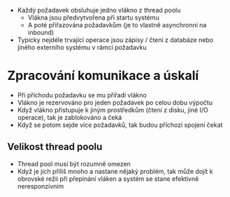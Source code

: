 - Každý požadavek obsluhuje jedno vlákno z thread poolu
	- Vlákna jsou předvytvořena při startu systému
	- A poté přiřazována požadavkům (je to vlastně asynchronní na inbound)
- Typicky nejdéle trvající operace jsou zápisy / čtení z databáze nebo jiného externího systému v rámci požadavku
 
# Zpracování komunikace a úskalí
- Při příchodu požadavku se mu přiřadí vlákno
- Vlákno je rezervováno pro jeden požadavek po celou dobu výpočtu
- Když vlákno přistupuje k jiným prostředkům (čtení z disku, jiné I/O operace), tak je zablokováno a čeká
- Když se potom sejde více požadavků, tak budou příchozí spojení čekat

## Velikost thread poolu
- Thread pool musí být rozumně omezen
- Když je jich příliš mnoho a nastane nějaký problém, tak může dojít k obrovské režii při přepínání vláken a systém se stane efektivně neresponzivním